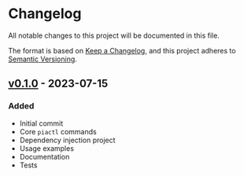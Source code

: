 # Changelog

All notable changes to this project will be documented in this file.

The format is based on [Keep a Changelog](https://keepachangelog.com/en/1.0.0/),
and this project adheres to [Semantic Versioning](https://semver.org/spec/v2.0.0.html).

## [v0.1.0] - 2023-07-15

### Added

- Initial commit
- Core `piactl` commands
- Dependency injection project
- Usage examples
- Documentation
- Tests

[v0.1.0]: https://github.com/cmpnnt/pia-sharp/compare/v0...v0.1.0